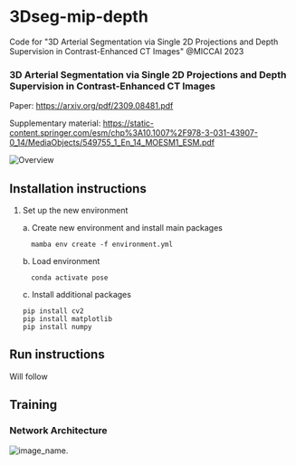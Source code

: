 # 3Dseg-mip-depth
Code for "3D Arterial Segmentation via Single 2D Projections and Depth Supervision in Contrast-Enhanced CT Images" @MICCAI 2023

### 3D Arterial Segmentation via Single 2D Projections and Depth Supervision in Contrast-Enhanced CT Images

Paper: https://arxiv.org/pdf/2309.08481.pdf

Supplementary material: https://static-content.springer.com/esm/chp%3A10.1007%2F978-3-031-43907-0_14/MediaObjects/549755_1_En_14_MOESM1_ESM.pdf

<img title="Overview" alt="Overview" src="graphical_abstract.jpg">


## Installation instructions

1. Set up the new environment

    a. Create new environment and install main packages
    ```
      mamba env create -f environment.yml
    ```
    b. Load environment
    ```
      conda activate pose
    ```
    c. Install additional packages
      ```
      pip install cv2
      pip install matplotlib
      pip install numpy
      ```

## Run instructions

Will follow

## Training

### Network Architecture
![image_name](https://github.com/WendyJ22/Pose_Estimation/blob/master/readme/architecture.png).


